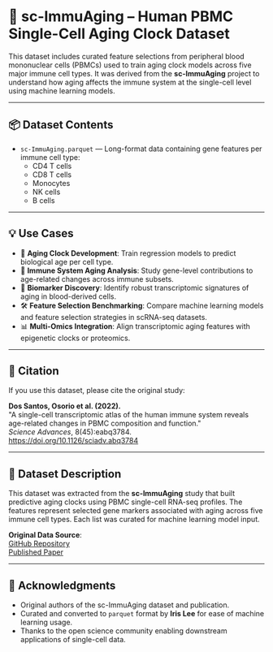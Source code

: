# 🧬 sc-ImmuAging – Human PBMC Single-Cell Aging Clock Dataset

This dataset includes curated feature selections from peripheral blood mononuclear cells (PBMCs) used to train aging clock models across five major immune cell types. It was derived from the **sc-ImmuAging** project to understand how aging affects the immune system at the single-cell level using machine learning models.

---

## 📦 Dataset Contents

- `sc-ImmuAging.parquet` — Long-format data containing gene features per immune cell type:
  - CD4 T cells
  - CD8 T cells
  - Monocytes
  - NK cells
  - B cells

---

## 💡 Use Cases

- 🧠 **Aging Clock Development**: Train regression models to predict biological age per cell type.
- 🔬 **Immune System Aging Analysis**: Study gene-level contributions to age-related changes across immune subsets.
- 🧬 **Biomarker Discovery**: Identify robust transcriptomic signatures of aging in blood-derived cells.
- 🛠 **Feature Selection Benchmarking**: Compare machine learning models and feature selection strategies in scRNA-seq datasets.
- 📊 **Multi-Omics Integration**: Align transcriptomic aging features with epigenetic clocks or proteomics.

---

## 📖 Citation

If you use this dataset, please cite the original study:

**Dos Santos, Osorio et al. (2022).**  
"A single-cell transcriptomic atlas of the human immune system reveals age-related changes in PBMC composition and function."  
*Science Advances*, 8(45):eabq3784.  
https://doi.org/10.1126/sciadv.abq3784

---

## 🧬 Dataset Description

This dataset was extracted from the **sc-ImmuAging** study that built predictive aging clocks using PBMC single-cell RNA-seq profiles. The features represent selected gene markers associated with aging across five immune cell types. Each list was curated for machine learning model input.

**Original Data Source**:  
[GitHub Repository](https://github.com/dosorio/sc-ImmuAging)  
[Published Paper](https://www.science.org/doi/10.1126/sciadv.abq3784)

---

## 🙏 Acknowledgments

- Original authors of the sc-ImmuAging dataset and publication.
- Curated and converted to `parquet` format by **Iris Lee** for ease of machine learning usage.
- Thanks to the open science community enabling downstream applications of single-cell data.